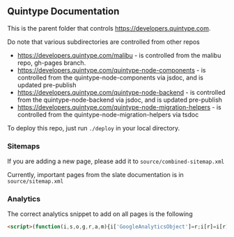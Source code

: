 ## Quintype Documentation

This is the parent folder that controls https://developers.quintype.com.

Do note that various subdirectories are controlled from other repos

* https://developers.quintype.com/malibu - is controlled from the malibu repo, gh-pages branch.
* https://developers.quintype.com/quintype-node-components - is controlled from the quintype-node-components via jsdoc, and is updated pre-publish
* https://developers.quintype.com/quintype-node-backend - is controlled from the quintype-node-backend via jsdoc, and is updated pre-publish
* https://developers.quintype.com/quintype-node-migration-helpers - is controlled from the quintype-node-migration-helpers via tsdoc

To deploy this repo, just run `./deploy` in your local directory.

### Sitemaps

If you are adding a new page, please add it to `source/combined-sitemap.xml`

Currently, important pages from the slate documentation is in `source/sitemap.xml`

### Analytics

The correct analytics snippet to add on all pages is the following

```html
<script>(function(i,s,o,g,r,a,m){i['GoogleAnalyticsObject']=r;i[r]=i[r]||function(){(i[r].q=i[r].q||[]).push(arguments)},i[r].l=1*new Date();a=s.createElement(o),m=s.getElementsByTagName(o)[0];a.async=1;a.src=g;m.parentNode.insertBefore(a,m)})(window,document,'script','https://www.google-analytics.com/analytics.js','ga');ga('create', 'UA-66074042-1', 'auto');ga('send', 'pageview');</script>
```
